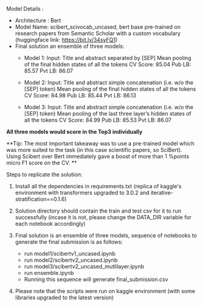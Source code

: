 Model Details :

* Architecture : Bert
* Model Name: scibert_scivocab_uncased, bert base pre-trained on research papers from Semantic Scholar with a custom vocabulary (huggingface link: https://bit.ly/34syFQ1)
* Final solution an ensemble of three models:
    * Model 1: 
        Input: Title and abstract separated by [SEP] 
        Mean pooling of the final hidden states of all the tokens
        CV Score: 85.04 Pub LB: 85.57 Pvt LB: 86.07

    * Model 2:
        Input: Title and abstract simple concatenation (i.e. w/o the [SEP] token)
        Mean pooling of the final hidden states of all the tokens
        CV Score: 84.98 Pub LB: 85.44 Pvt LB: 86.13

    * Model 3:
        Input: Title and abstract simple concatenation (i.e. w/o the [SEP] token)
        Mean pooling of the last three layer’s hidden states of all the tokens
        CV Score: 84.99 Pub LB: 85.53 Pvt LB: 86.07
    
**All three models would score in the Top3 individually**

**Tip:
The  most important takeaway was to use a pre-trained model which was more suited to the task (in this case scientific papers, so SciBert). Using Scibert over Bert immediately gave a boost of more than 1 %points micro F1 score on the CV. **


Steps to replicate the solution:

1) Install all the dependencies in requirements.txt (replica of kaggle's environment with transformers upgraded to 3.0.2 and iterative-stratification==0.1.6)
2) Solution directory should contain the train and test csv for it to run successfully (incase it is not, please change the DATA_DIR variable for each notebook accordingly)
3) Final solution is an ensemble of three models, sequence of notebooks to generate the final submission is as follows:
    - run model1/scibertv1_uncased.ipynb
    - run model2/scibertv2_uncased.ipynb
    - run model3/scibertv2_uncased_mutlilayer.ipynb
    - run ensemble.ipynb
    - Running this sequence will generate final_submission.csv
    
4) Please note that the scripts were run on kaggle environment (with some libraries upgraded to the latest version)